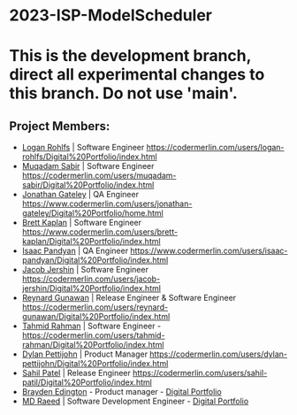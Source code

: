 # 2023-ISP-ModelScheduler
# This is the development branch, direct all experimental changes to this branch. Do not use 'main'.

## Project Members:
* [Logan Rohlfs](https://github.com/Logan-Rohlfs) | Software Engineer
https://codermerlin.com/users/logan-rohlfs/Digital%20Portfolio/index.html
* [Muqadam Sabir](https://github.com/Muq2) | Software Engineer
https://codermerlin.com/users/muqadam-sabir/Digital%20Portfolio/index.html
* [Jonathan Gateley](https://github.com/KrabbiePatty) | QA Engineer
https://www.codermerlin.com/users/jonathan-gateley/Digital%20Portfolio/home.html
* [Brett Kaplan](https://github.com/brett-k-cs) | Software Engineer
https://www.codermerlin.com/users/brett-kaplan/Digital%20Portfolio/index.html
* [Isaac Pandyan](https://github.com/IsaacDaKing) | QA Engineer
https://www.codermerlin.com/users/isaac-pandyan/Digital%20Portfolio/index.html
* [Jacob Jershin](https://github.com/JacobJershin) | Software Engineer
https://codermerlin.com/users/jacob-jershin/Digital%20Portfolio/index.html
* [Reynard Gunawan](https://github.com/Reynard-G) | Release Engineer & Software Engineer
https://codermerlin.com/users/reynard-gunawan/Digital%20Portfolio/index.html
* [Tahmid Rahman](https://github.com/TahmidR2456) | Software Engineer -
https://codermerlin.com/users/tahmid-rahman/Digital%20Portfolio/index.html
* [Dylan Pettijohn](https://github.com/nalyd1369) | Product Manager https://codermerlin.com/users/dylan-pettijohn/Digital%20Portfolio/index.html
* [Sahil Patel](https://github.com/sap786) | Release Engineer
https://codermerlin.com/users/sahil-patil/Digital%20Portfolio/index.html
* [Brayden Edington](https://github.com/GetJumpedOn95) - Product manager  - [Digital Portfolio](https://codermerlin.com/users/brayden-edington/Digital%20Portfolio/index.html)
* [MD Raeed](https://github.com/mdraeed) | Software Development Engineer  - [Digital Portfolio](https://codermerlin.com/users/md-raeed/Digital%20Portfolio/CS-II/index.html)
